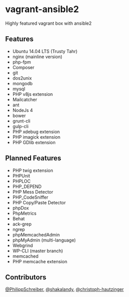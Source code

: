 # vagrant-ansible2
Highly featured vagrant box with ansible2

## Features
* Ubuntu 14.04 LTS (Trusty Tahr)
* nginx (mainline version)
* php-fpm
* Composer
* git
* dos2unix
* mongodb
* mysql
* PHP v8js extension
* Mailcatcher
* ant
* NodeJs 4
* bower
* grunt-cli
* gulp-cli
* PHP xdebug extension
* PHP imagick extension
* PHP GDlib extension

## Planned Features
* PHP twig extension
* PHPUnit
* PHPLOC
* PHP_DEPEND
* PHP Mess Detector
* PHP_CodeSniffer
* PHP Copy/Paste Detector
* phpDox
* PhpMetrics
* Behat
* ack-grep
* ngrep
* phpMemcachedAdmin
* phpMyAdmin (multi-language)
* Webgrind
* WP-CLI (master branch)
* memcached
* PHP memcache extension

## Contributors
[@PhilippSchreiber](https://github.com/PhilippSchreiber), [@shakalandy](https://github.com/shakalandy), [@christoph-hautzinger](https://github.com/christoph-hautzinger)
